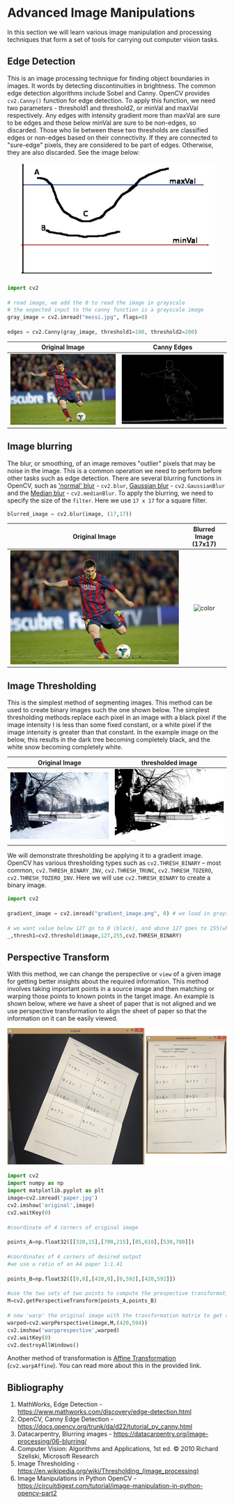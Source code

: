 # Advanced Image Manipulations

In this section we will learn various image manipulation and processing techniques that form a set of tools for carrying out computer vision tasks.

## Edge Detection

This is an image processing technique for finding object boundaries in images. It words by detecting discontinuities in brightness. The common edge detection algorithms include Sobel and Canny. OpenCV provides `cv2.Canny()` function for edge detection. To apply this function, we need two parameters - threshold1 and threshold2, or minVal and maxVal respectively. Any edges with intensity gradient more than maxVal are sure to be edges and those below minVal are sure to be non-edges, so discarded. Those who lie between these two thresholds are classified edges or non-edges based on their connectivity. If they are connected to "sure-edge" pixels, they are considered to be part of edges. Otherwise, they are also discarded. See the image below:

<p align="center">
    <img src="images/hysteresis.jpg">
    <!-- <p align="center">insert caption here</p> -->
</p>


```python
import cv2

# read image, we add the 0 to read the image in grayscale
# the expected input to the canny function is a grayscale image
gray_image = cv2.imread("messi.jpg", flags=0)

edges = cv2.Canny(gray_image, threshold1=100, threshold2=200)

```

|       Original Image       |              Canny Edges               |
| :------------------------: | :------------------------------------: |
| ![color](images/messi.jpg) | ![color](images/messi_canny_edges.png) |


## Image blurring

The blur, or smoothing, of an image removes "outlier" pixels that may be noise in the image. This is a common operation we need to perform before other tasks such as edge detection. There are several blurring functions in OpenCV, such as ['normal' blur](https://docs.opencv.org/2.4/doc/tutorials/imgproc/gausian_median_blur_bilateral_filter/gausian_median_blur_bilateral_filter.html#normalized-box-filter) - `cv2.blur`, [Gaussian blur](https://docs.opencv.org/2.4/doc/tutorials/imgproc/gausian_median_blur_bilateral_filter/gausian_median_blur_bilateral_filter.html#gaussian-filter) - `cv2.GaussianBlur` and the [Median blur](https://docs.opencv.org/2.4/doc/tutorials/imgproc/gausian_median_blur_bilateral_filter/gausian_median_blur_bilateral_filter.html#median-filter) - `cv2.medianBlur`. To apply the blurring, we need to specify the size of the `filter`. Here we use `17 x 17` for a square filter.

```python
blurred_image = cv2.blur(image, (17,17))
```

|       Original Image       |          Blurred Image (17x17)           |
| :------------------------: | :--------------------------------------: |
| ![color](images/messi.jpg) | ![color](images/messi_blurred_image.png) |

## Image Thresholding

This is the simplest method of segmenting images. This method can be used to create binary images such the one shown below. The simplest thresholding methods replace each pixel in an image with a black pixel if the image intensity I is less than some fixed constant, or a white pixel if the image intensity is greater than that constant. In the example image on the below, this results in the dark tree becoming completely black, and the white snow becoming completely white.

|                                 Original Image                                 |                                       thresholded image                                        |
| :----------------------------------------------------------------------------: | :--------------------------------------------------------------------------------------------: |
| ![original](images/1024px-Pavlovsk_Railing_of_bridge_Yellow_palace_Winter.jpg) | ![thresholded](images/1024px-Pavlovsk_Railing_of_bridge_Yellow_palace_Winter_bw_threshold.jpg) |

We will demonstrate thresholding be applying it to a gradient image. OpenCV has various thresholding types such as `cv2.THRESH_BINARY` – most common, `cv2.THRESH_BINARY_INV`, `cv2.THRESH_TRUNC`, `cv2.THRESH_TOZERO`, `cv2.THRESH_TOZERO_INV`. Here we will use `cv2.THRESH_BINARY` to create a binary image.

```python
import cv2

gradient_image = cv2.imread("gradient_image.png", 0) # we load in grayscale

# we want value below 127 go to 0 (black), and above 127 goes to 255(white)
_,thresh1=cv2.threshold(image,127,255,cv2.THRESH_BINARY)

```
## Perspective Transform

With this method, we can change the perspective or `view` of a given image for getting better insights about the required information. This method involves taking important points in a source image and then matching or warping those points to known points in the target image. An example is shown below, where we have a sheet of paper that is not aligned and we use perspective transformation to align the sheet of paper so that the information on it can be easily viewed.


<p align="center">
    <img src="images/Perspective-&-Affine-Transform-using-OpenCV.png">
    <!-- <p align="center">insert caption here</p> -->
</p>


```python
import cv2
import numpy as np
import matplotlib.pyplot as plt
image=cv2.imread('paper.jpg')
cv2.imshow('original',image)
cv2.waitKey(0)

#coordinate of 4 corners of original image

points_A=np.float32([[320,15],[700,215],[85,610],[530,780]])

#coordinates of 4 corners of desired output
#we use a ratio of an A4 paper 1:1.41

points_B=np.float32([[0,0],[420,0],[0,592],[420,592]])

#use the two sets of two points to compute the prespective transformation matrix,M
M=cv2.getPerspectiveTransform(points_A,points_B)

# now 'warp' the original image with the transformation matrix to get an aligned image
warped=cv2.warpPerspective(image,M,(420,594))
cv2.imshow('warpprespective',warped)
cv2.waitKey(0)
cv2.destroyAllWindows()

```

Another method of transformation is [Affine Transformation](https://docs.opencv.org/3.4/d4/d61/tutorial_warp_affine.html) (`cv2.warpAffine`). You can read more about this in the provided link.

## Bibliography

1. MathWorks, Edge Detection - https://www.mathworks.com/discovery/edge-detection.html
2. OpenCV, Canny Edge Detection - https://docs.opencv.org/trunk/da/d22/tutorial_py_canny.html
3. Datacarpentry, Blurring images - https://datacarpentry.org/image-processing/06-blurring/
4. Computer Vision: Algorithms and Applications, 1st ed. © 2010 Richard Szeliski, Microsoft Research
5. Image Thresholding - https://en.wikipedia.org/wiki/Thresholding_(image_processing)
6. Image Manipulations in Python OpenCV - https://circuitdigest.com/tutorial/image-manipulation-in-python-opencv-part2
